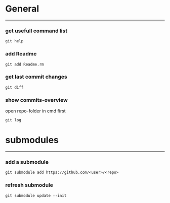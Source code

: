 # General
<hr/>

### get usefull command list
```
git help
```

### add Readme
```
git add Readme.rm
```

### get last commit changes
```
git diff
```

### show commits-overview
open repo-folder in cmd first
```
git log
```

# submodules
<hr/>

### add a submodule
```
git submodule add https://github.com/<user>/<repo>
```
### refresh submodule
```
git submodule update --init
```
